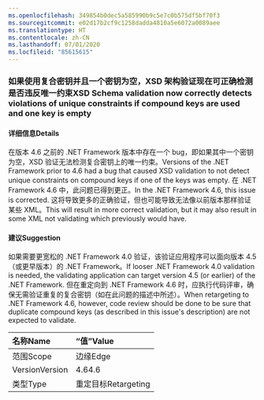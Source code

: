 ```yaml
---
ms.openlocfilehash: 349854b0dec5a585990b9c5e7c0b575df5bf70f3
ms.sourcegitcommit: e02d17b2cf9c1258dadda4810a5e6072a0089aee
ms.translationtype: HT
ms.contentlocale: zh-CN
ms.lasthandoff: 07/01/2020
ms.locfileid: "85615615"
---
```

### <a name="xsd-schema-validation-now-correctly-detects-violations-of-unique-constraints-if-compound-keys-are-used-and-one-key-is-empty"></a><span data-ttu-id="1bbc8-101">如果使用复合密钥并且一个密钥为空，XSD 架构验证现在可正确检测是否违反唯一约束</span><span class="sxs-lookup"><span data-stu-id="1bbc8-101">XSD Schema validation now correctly detects violations of unique constraints if compound keys are used and one key is empty</span></span>

#### <a name="details"></a><span data-ttu-id="1bbc8-102">详细信息</span><span class="sxs-lookup"><span data-stu-id="1bbc8-102">Details</span></span>

<span data-ttu-id="1bbc8-103">在版本 4.6 之前的 .NET Framework 版本中存在一个 bug，即如果其中一个密钥为空，XSD 验证无法检测复合密钥上的唯一约束。</span><span class="sxs-lookup"><span data-stu-id="1bbc8-103">Versions of the .NET Framework prior to 4.6 had a bug that caused XSD validation to not detect unique constraints on compound keys if one of the keys was empty.</span></span> <span data-ttu-id="1bbc8-104">在 .NET Framework 4.6 中，此问题已得到更正。</span><span class="sxs-lookup"><span data-stu-id="1bbc8-104">In the .NET Framework 4.6, this issue is corrected.</span></span> <span data-ttu-id="1bbc8-105">这将导致更多的正确验证，但也可能导致无法像以前版本那样验证某些 XML。</span><span class="sxs-lookup"><span data-stu-id="1bbc8-105">This will result in more correct validation, but it may also result in some XML not validating which previously would have.</span></span>

#### <a name="suggestion"></a><span data-ttu-id="1bbc8-106">建议</span><span class="sxs-lookup"><span data-stu-id="1bbc8-106">Suggestion</span></span>

<span data-ttu-id="1bbc8-107">如果需要更宽松的 .NET Framework 4.0 验证，该验证应用程序可以面向版本 4.5（或更早版本）的 .NET Framework。</span><span class="sxs-lookup"><span data-stu-id="1bbc8-107">If looser .NET Framework 4.0 validation is needed, the validating application can target version 4.5 (or earlier) of the .NET Framework.</span></span> <span data-ttu-id="1bbc8-108">但在重定向到 .NET Framework 4.6 时，应执行代码评审，确保无需验证重复的复合密钥（如在此问题的描述中所述）。</span><span class="sxs-lookup"><span data-stu-id="1bbc8-108">When retargeting to .NET Framework 4.6, however, code review should be done to be sure that duplicate compound keys (as described in this issue's description) are not expected to validate.</span></span>

| <span data-ttu-id="1bbc8-109">名称</span><span class="sxs-lookup"><span data-stu-id="1bbc8-109">Name</span></span>    | <span data-ttu-id="1bbc8-110">“值”</span><span class="sxs-lookup"><span data-stu-id="1bbc8-110">Value</span></span>       |
|:--------|:------------|
| <span data-ttu-id="1bbc8-111">范围</span><span class="sxs-lookup"><span data-stu-id="1bbc8-111">Scope</span></span>   | <span data-ttu-id="1bbc8-112">边缘</span><span class="sxs-lookup"><span data-stu-id="1bbc8-112">Edge</span></span>        |
| <span data-ttu-id="1bbc8-113">Version</span><span class="sxs-lookup"><span data-stu-id="1bbc8-113">Version</span></span> | <span data-ttu-id="1bbc8-114">4.6</span><span class="sxs-lookup"><span data-stu-id="1bbc8-114">4.6</span></span>         |
| <span data-ttu-id="1bbc8-115">类型</span><span class="sxs-lookup"><span data-stu-id="1bbc8-115">Type</span></span>    | <span data-ttu-id="1bbc8-116">重定目标</span><span class="sxs-lookup"><span data-stu-id="1bbc8-116">Retargeting</span></span> |
